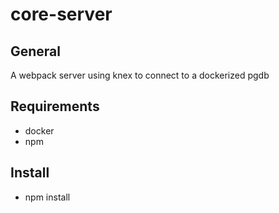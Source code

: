 # core-server

## General
A webpack server using knex to connect to a dockerized pgdb

## Requirements
  - docker
  - npm

## Install
  - npm install
  
